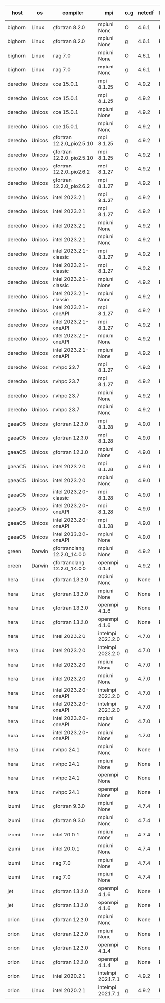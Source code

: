 

| host     | os       | compiler                              | mpi                      | o_g        | netcdf        | build       | u_pass          | u_fail          | s_pass            | s_fail            | e_pass             | e_fail             | nuopc_pass       | nuopc_fail       | artifacts link          |
|----------|----------|---------------------------------------|--------------------------|------------|---------------|-------------|-----------------|-----------------|-------------------|-------------------|--------------------|--------------------|------------------|------------------|-------------------------|
| bighorn | Linux | gfortran 8.2.0 | mpiuni None  | O | 4.6.1  | PASS | 12528 | 0 | 9 | 0 | 42 | 0 | None | None | <a href="https://github.com/esmf-org/esmf-test-artifacts/tree/eed9c901277526684fd54156185aac671d43f0f6/develop/gfortran/8.2.0/O/mpiuni/None" target="_blank">eed9c90</a> | 
| bighorn | Linux | gfortran 8.2.0 | mpiuni None  | g | 4.6.1  | PASS | 12528 | 0 | 9 | 0 | 42 | 0 | None | None | <a href="https://github.com/esmf-org/esmf-test-artifacts/tree/c3a73ccd5f36f73776edcef1467ffde53fdd5a4e/develop/gfortran/8.2.0/g/mpiuni/None" target="_blank">c3a73cc</a> | 
| bighorn | Linux | nag 7.0 | mpiuni None  | O | 4.6.1  | PASS | 12528 | 0 | 9 | 0 | 42 | 0 | None | None | <a href="https://github.com/esmf-org/esmf-test-artifacts/tree/cbdf791f3e9382c25aa6e30c7198d898a9ae4f88/develop/nag/7.0/O/mpiuni/None" target="_blank">cbdf791</a> | 
| bighorn | Linux | nag 7.0 | mpiuni None  | g | 4.6.1  | PASS | 12528 | 0 | 9 | 0 | 42 | 0 | None | None | <a href="https://github.com/esmf-org/esmf-test-artifacts/tree/18eb1ddf8934481e1b83944da8e4f8024ce96931/develop/nag/7.0/g/mpiuni/None" target="_blank">18eb1dd</a> | 
| derecho | Unicos | cce 15.0.1 | mpi 8.1.25  | O | 4.9.2  | PASS | None | None | None | None | None | None | None | None | <a href="https://github.com/esmf-org/esmf-test-artifacts/tree/a62088a300ee650851991f0d2ee57f9e5972aa33/develop/cce/15.0.1/O/mpi/8.1.25" target="_blank">a62088a</a> | 
| derecho | Unicos | cce 15.0.1 | mpi 8.1.25  | g | 4.9.2  | PASS | None | None | None | None | None | None | None | None | <a href="https://github.com/esmf-org/esmf-test-artifacts/tree/176890519046a318e4867fb9840646f77db71d55/develop/cce/15.0.1/g/mpi/8.1.25" target="_blank">1768905</a> | 
| derecho | Unicos | cce 15.0.1 | mpiuni None  | g | 4.9.2  | PASS | None | None | None | None | None | None | None | None | <a href="https://github.com/esmf-org/esmf-test-artifacts/tree/f4504576505fd7b3c87209b3f05a28fe11cf76f2/develop/cce/15.0.1/g/mpiuni/None" target="_blank">f450457</a> | 
| derecho | Unicos | cce 15.0.1 | mpiuni None  | O | 4.9.2  | PASS | None | None | None | None | None | None | None | None | <a href="https://github.com/esmf-org/esmf-test-artifacts/tree/6630d7710d8e2348b2569224654ffa194cdeb66b/develop/cce/15.0.1/O/mpiuni/None" target="_blank">6630d77</a> | 
| derecho | Unicos | gfortran 12.2.0_pio2.5.10 | mpi 8.1.25  | g | 4.9.2  | PASS | 14197 | 0 | 51 | 0 | 80 | 0 | 57 | 0 | <a href="https://github.com/esmf-org/esmf-test-artifacts/tree/f52f28fe639c660ca44add4d3881711d703ea3d8/develop/gfortran/12.2.0_pio2.5.10/g/mpi/8.1.25" target="_blank">f52f28f</a> | 
| derecho | Unicos | gfortran 12.2.0_pio2.5.10 | mpi 8.1.25  | O | 4.9.2  | PASS | 14197 | 0 | 51 | 0 | 80 | 0 | 57 | 0 | <a href="https://github.com/esmf-org/esmf-test-artifacts/tree/3006b0b2dbdb72f6f69a8990f9dfd00904b4a005/develop/gfortran/12.2.0_pio2.5.10/O/mpi/8.1.25" target="_blank">3006b0b</a> | 
| derecho | Unicos | gfortran 12.2.0_pio2.6.2 | mpi 8.1.27  | O | 4.9.2  | PASS | 14197 | 0 | 51 | 0 | 80 | 0 | 57 | 0 | <a href="https://github.com/esmf-org/esmf-test-artifacts/tree/022496bec5a4ad515eb44418f33c3069ec183722/develop/gfortran/12.2.0_pio2.6.2/O/mpi/8.1.27" target="_blank">022496b</a> | 
| derecho | Unicos | gfortran 12.2.0_pio2.6.2 | mpi 8.1.27  | g | 4.9.2  | PASS | 14197 | 0 | 51 | 0 | 80 | 0 | 57 | 0 | <a href="https://github.com/esmf-org/esmf-test-artifacts/tree/8b512669325db6e2047f1b1c7e35b1681a9925b3/develop/gfortran/12.2.0_pio2.6.2/g/mpi/8.1.27" target="_blank">8b51266</a> | 
| derecho | Unicos | intel 2023.2.1 | mpi 8.1.27  | g | 4.9.2  | PASS | 14197 | 0 | 51 | 0 | 80 | 0 | 58 | 0 | <a href="https://github.com/esmf-org/esmf-test-artifacts/tree/45fe4aa9018cf6b2936ff0ae4eda8d0817f56573/develop/intel/2023.2.1/g/mpi/8.1.27" target="_blank">45fe4aa</a> | 
| derecho | Unicos | intel 2023.2.1 | mpi 8.1.27  | O | 4.9.2  | PASS | 14197 | 0 | 51 | 0 | 80 | 0 | 58 | 0 | <a href="https://github.com/esmf-org/esmf-test-artifacts/tree/c57753a630db62ed3d64a8c3d9076434e5126262/develop/intel/2023.2.1/O/mpi/8.1.27" target="_blank">c57753a</a> | 
| derecho | Unicos | intel 2023.2.1 | mpiuni None  | g | 4.9.2  | PASS | 12528 | 0 | 9 | 0 | 42 | 0 | None | None | <a href="https://github.com/esmf-org/esmf-test-artifacts/tree/b7face38760600601553ed320573ef6ee9f0696e/develop/intel/2023.2.1/g/mpiuni/None" target="_blank">b7face3</a> | 
| derecho | Unicos | intel 2023.2.1 | mpiuni None  | O | 4.9.2  | PASS | 12528 | 0 | 9 | 0 | 42 | 0 | None | None | <a href="https://github.com/esmf-org/esmf-test-artifacts/tree/fd374c5b6a607d9d18addd3139cc22080c6a883b/develop/intel/2023.2.1/O/mpiuni/None" target="_blank">fd374c5</a> | 
| derecho | Unicos | intel 2023.2.1-classic | mpi 8.1.27  | g | 4.9.2  | PASS | 14197 | 0 | 51 | 0 | 80 | 0 | 57 | 0 | <a href="https://github.com/esmf-org/esmf-test-artifacts/tree/4b8e13cd446d1c5208a0098c3865619bfc2491c3/develop/intel/2023.2.1-classic/g/mpi/8.1.27" target="_blank">4b8e13c</a> | 
| derecho | Unicos | intel 2023.2.1-classic | mpi 8.1.27  | O | 4.9.2  | PASS | 14197 | 0 | 51 | 0 | 80 | 0 | 57 | 0 | <a href="https://github.com/esmf-org/esmf-test-artifacts/tree/2b88c90003c80783438ee64253b6b50e1dc45277/develop/intel/2023.2.1-classic/O/mpi/8.1.27" target="_blank">2b88c90</a> | 
| derecho | Unicos | intel 2023.2.1-classic | mpiuni None  | O | 4.9.2  | PASS | 12528 | 0 | 9 | 0 | 42 | 0 | None | None | <a href="https://github.com/esmf-org/esmf-test-artifacts/tree/be43e5222e8a04285bc944e7ce48587699e39f8b/develop/intel/2023.2.1-classic/O/mpiuni/None" target="_blank">be43e52</a> | 
| derecho | Unicos | intel 2023.2.1-classic | mpiuni None  | g | 4.9.2  | PASS | 12528 | 0 | 9 | 0 | 42 | 0 | None | None | <a href="https://github.com/esmf-org/esmf-test-artifacts/tree/00de8bc38ea5a9c36405d7f9175d0991f9c61230/develop/intel/2023.2.1-classic/g/mpiuni/None" target="_blank">00de8bc</a> | 
| derecho | Unicos | intel 2023.2.1-oneAPI | mpi 8.1.27  | g | 4.9.2  | PASS | 14197 | 0 | 51 | 0 | 80 | 0 | 57 | 0 | <a href="https://github.com/esmf-org/esmf-test-artifacts/tree/cb254960f39b052c16098107112aa269340ed8d6/develop/intel/2023.2.1-oneAPI/g/mpi/8.1.27" target="_blank">cb25496</a> | 
| derecho | Unicos | intel 2023.2.1-oneAPI | mpi 8.1.27  | O | 4.9.2  | PASS | 14197 | 0 | 50 | 1 | 80 | 0 | 57 | 0 | <a href="https://github.com/esmf-org/esmf-test-artifacts/tree/e27ddd9d963ba15431b8ab105a3d9b9c4c204c66/develop/intel/2023.2.1-oneAPI/O/mpi/8.1.27" target="_blank">e27ddd9</a> | 
| derecho | Unicos | intel 2023.2.1-oneAPI | mpiuni None  | O | 4.9.2  | PASS | 12528 | 0 | 9 | 0 | 42 | 0 | None | None | <a href="https://github.com/esmf-org/esmf-test-artifacts/tree/61caf60c02bec8943df516ffe0ecce69ba013b01/develop/intel/2023.2.1-oneAPI/O/mpiuni/None" target="_blank">61caf60</a> | 
| derecho | Unicos | intel 2023.2.1-oneAPI | mpiuni None  | g | 4.9.2  | PASS | 12528 | 0 | 9 | 0 | 42 | 0 | None | None | <a href="https://github.com/esmf-org/esmf-test-artifacts/tree/b89abf3915a214a3640aa6d12f1c4bf6d32509aa/develop/intel/2023.2.1-oneAPI/g/mpiuni/None" target="_blank">b89abf3</a> | 
| derecho | Unicos | nvhpc 23.7 | mpi 8.1.27  | O | 4.9.2  | PASS | None | None | None | None | None | None | None | None | <a href="https://github.com/esmf-org/esmf-test-artifacts/tree/382e6186cae4bdcaab66aa2583f581241fd3c64e/develop/nvhpc/23.7/O/mpi/8.1.27" target="_blank">382e618</a> | 
| derecho | Unicos | nvhpc 23.7 | mpi 8.1.27  | g | 4.9.2  | PASS | None | None | None | None | None | None | None | None | <a href="https://github.com/esmf-org/esmf-test-artifacts/tree/9f9ad27419e627ef9962d8e1594defbc4fe01580/develop/nvhpc/23.7/g/mpi/8.1.27" target="_blank">9f9ad27</a> | 
| derecho | Unicos | nvhpc 23.7 | mpiuni None  | g | 4.9.2  | PASS | None | None | None | None | None | None | None | None | <a href="https://github.com/esmf-org/esmf-test-artifacts/tree/3343e95d1d5896741e1703a4a6f925b747f918c0/develop/nvhpc/23.7/g/mpiuni/None" target="_blank">3343e95</a> | 
| derecho | Unicos | nvhpc 23.7 | mpiuni None  | O | 4.9.2  | PASS | None | None | None | None | None | None | None | None | <a href="https://github.com/esmf-org/esmf-test-artifacts/tree/15757b68dd3f2f35a951a7e53fbd86466ee858ab/develop/nvhpc/23.7/O/mpiuni/None" target="_blank">15757b6</a> | 
| gaeaC5 | Unicos | gfortran 12.3.0 | mpi 8.1.28  | g | 4.9.0  | PASS | None | None | None | None | None | None | None | None | <a href="https://github.com/esmf-org/esmf-test-artifacts/tree/663bae956dfca23f158b7e4344abd9820fe86589/develop/gfortran/12.3.0/g/mpi/8.1.28" target="_blank">663bae9</a> | 
| gaeaC5 | Unicos | gfortran 12.3.0 | mpi 8.1.28  | O | 4.9.0  | PASS | 14197 | 0 | 51 | 0 | 80 | 0 | 57 | 0 | <a href="https://github.com/esmf-org/esmf-test-artifacts/tree/ced92fbf8268f0fc1ce9a7b96eb33012491518cd/develop/gfortran/12.3.0/O/mpi/8.1.28" target="_blank">ced92fb</a> | 
| gaeaC5 | Unicos | gfortran 12.3.0 | mpiuni None  | O | 4.9.0  | PASS | 12528 | 0 | 9 | 0 | 42 | 0 | None | None | <a href="https://github.com/esmf-org/esmf-test-artifacts/tree/3a69147ecddf568831197c1714c9c9a04bf79f25/develop/gfortran/12.3.0/O/mpiuni/None" target="_blank">3a69147</a> | 
| gaeaC5 | Unicos | intel 2023.2.0 | mpi 8.1.28  | g | 4.9.0  | PASS | 14197 | 0 | 51 | 0 | 80 | 0 | 57 | 0 | <a href="https://github.com/esmf-org/esmf-test-artifacts/tree/38af0c69584dbacbc0ea09cb8abfb2f7d9709905/develop/intel/2023.2.0/g/mpi/8.1.28" target="_blank">38af0c6</a> | 
| gaeaC5 | Unicos | intel 2023.2.0 | mpiuni None  | g | 4.9.0  | PASS | 12528 | 0 | 9 | 0 | 42 | 0 | None | None | <a href="https://github.com/esmf-org/esmf-test-artifacts/tree/ea748e3f70af69414ace2d8280fbd44585c16db1/develop/intel/2023.2.0/g/mpiuni/None" target="_blank">ea748e3</a> | 
| gaeaC5 | Unicos | intel 2023.2.0-classic | mpi 8.1.28  | O | 4.9.0  | PASS | None | None | None | None | None | None | None | None | <a href="https://github.com/esmf-org/esmf-test-artifacts/tree/0e2a5868f0f38fda02f112cb92276f0039d27560/develop/intel/2023.2.0-classic/O/mpi/8.1.28" target="_blank">0e2a586</a> | 
| gaeaC5 | Unicos | intel 2023.2.0-oneAPI | mpi 8.1.28  | O | 4.9.0  | PASS | 14197 | 0 | 50 | 1 | 80 | 0 | 57 | 0 | <a href="https://github.com/esmf-org/esmf-test-artifacts/tree/becc4b8879c7df5481d1cd2489d4e07304acbe8d/develop/intel/2023.2.0-oneAPI/O/mpi/8.1.28" target="_blank">becc4b8</a> | 
| gaeaC5 | Unicos | intel 2023.2.0-oneAPI | mpi 8.1.28  | g | 4.9.0  | PASS | None | None | None | None | None | None | None | None | <a href="https://github.com/esmf-org/esmf-test-artifacts/tree/8cd03fd5a0236eecbca91ab83aa1fa09d40c56c0/develop/intel/2023.2.0-oneAPI/g/mpi/8.1.28" target="_blank">8cd03fd</a> | 
| gaeaC5 | Unicos | intel 2023.2.0-oneAPI | mpiuni None  | O | 4.9.0  | PASS | None | None | None | None | None | None | None | None | <a href="https://github.com/esmf-org/esmf-test-artifacts/tree/067ccf1c64d6654e2618966bb5969e2435092b38/develop/intel/2023.2.0-oneAPI/O/mpiuni/None" target="_blank">067ccf1</a> | 
| green | Darwin | gfortranclang 12.2.0_14.0.0 | mpiuni None  | g | 4.9.2  | PASS | None | None | None | None | None | None | None | None | <a href="https://github.com/esmf-org/esmf-test-artifacts/tree/a0049da30799e5f5dd19f02d7ea92e9900da16df/develop/gfortranclang/12.2.0_14.0.0/g/mpiuni/None" target="_blank">a0049da</a> | 
| green | Darwin | gfortranclang 12.2.0_14.0.0 | openmpi 4.1.4  | g | 4.9.2  | PASS | 14197 | 0 | 51 | 0 | 80 | 0 | 58 | 0 | <a href="https://github.com/esmf-org/esmf-test-artifacts/tree/0aed98338f6432331247b4386e6abd853d7f879b/develop/gfortranclang/12.2.0_14.0.0/g/openmpi/4.1.4" target="_blank">0aed983</a> | 
| hera | Linux | gfortran 13.2.0 | mpiuni None  | g | None  | PASS | 12528 | 0 | 9 | 0 | 42 | 0 | None | None | <a href="https://github.com/esmf-org/esmf-test-artifacts/tree/2a6955d03f3c29fec938479b15bc5dbae010d5c6/develop/gfortran/13.2.0/g/mpiuni/None" target="_blank">2a6955d</a> | 
| hera | Linux | gfortran 13.2.0 | mpiuni None  | O | None  | PASS | 12528 | 0 | 9 | 0 | 42 | 0 | None | None | <a href="https://github.com/esmf-org/esmf-test-artifacts/tree/4c1e28cfe23388eecd000f3ae867d38585ef6679/develop/gfortran/13.2.0/O/mpiuni/None" target="_blank">4c1e28c</a> | 
| hera | Linux | gfortran 13.2.0 | openmpi 4.1.6  | g | None  | PASS | 14197 | 0 | 51 | 0 | 80 | 0 | 57 | 0 | <a href="https://github.com/esmf-org/esmf-test-artifacts/tree/b77bc0d9d342feb18cf676d354167b8e3c1430a4/develop/gfortran/13.2.0/g/openmpi/4.1.6" target="_blank">b77bc0d</a> | 
| hera | Linux | gfortran 13.2.0 | openmpi 4.1.6  | O | None  | PASS | 14197 | 0 | 51 | 0 | 80 | 0 | 57 | 0 | <a href="https://github.com/esmf-org/esmf-test-artifacts/tree/9888d6260d68ca59f6a7168773d2d767bb53a930/develop/gfortran/13.2.0/O/openmpi/4.1.6" target="_blank">9888d62</a> | 
| hera | Linux | intel 2023.2.0 | intelmpi 2023.2.0  | O | 4.7.0  | PASS | 14197 | 0 | 51 | 0 | 80 | 0 | 57 | 0 | <a href="https://github.com/esmf-org/esmf-test-artifacts/tree/5923dad8e5de4e39eaedca246c4bbc70e9c04f76/develop/intel/2023.2.0/O/intelmpi/2023.2.0" target="_blank">5923dad</a> | 
| hera | Linux | intel 2023.2.0 | intelmpi 2023.2.0  | g | 4.7.0  | PASS | 14197 | 0 | 51 | 0 | 80 | 0 | 57 | 0 | <a href="https://github.com/esmf-org/esmf-test-artifacts/tree/02a8e4d82cfa073976369c2cabfc256af78e457b/develop/intel/2023.2.0/g/intelmpi/2023.2.0" target="_blank">02a8e4d</a> | 
| hera | Linux | intel 2023.2.0 | mpiuni None  | O | 4.7.0  | PASS | 12528 | 0 | 9 | 0 | 42 | 0 | None | None | <a href="https://github.com/esmf-org/esmf-test-artifacts/tree/d2143a31a706b55d4fc000f056a90667af5eb9d2/develop/intel/2023.2.0/O/mpiuni/None" target="_blank">d2143a3</a> | 
| hera | Linux | intel 2023.2.0 | mpiuni None  | g | 4.7.0  | PASS | 12528 | 0 | 9 | 0 | 42 | 0 | None | None | <a href="https://github.com/esmf-org/esmf-test-artifacts/tree/e4b81e7d3918f9c24ac4d9585192b2316322246c/develop/intel/2023.2.0/g/mpiuni/None" target="_blank">e4b81e7</a> | 
| hera | Linux | intel 2023.2.0-oneAPI | intelmpi 2023.2.0  | O | 4.7.0  | PASS | 14197 | 0 | 50 | 1 | 80 | 0 | 57 | 0 | <a href="https://github.com/esmf-org/esmf-test-artifacts/tree/982e36ce459e720bce19ae90412a10474217f1a4/develop/intel/2023.2.0-oneAPI/O/intelmpi/2023.2.0" target="_blank">982e36c</a> | 
| hera | Linux | intel 2023.2.0-oneAPI | intelmpi 2023.2.0  | g | 4.7.0  | PASS | 14197 | 0 | 51 | 0 | 80 | 0 | 57 | 0 | <a href="https://github.com/esmf-org/esmf-test-artifacts/tree/dec3836b71f373814d3fc1b56e32b91f68a550c5/develop/intel/2023.2.0-oneAPI/g/intelmpi/2023.2.0" target="_blank">dec3836</a> | 
| hera | Linux | intel 2023.2.0-oneAPI | mpiuni None  | O | 4.7.0  | PASS | 12528 | 0 | 9 | 0 | 42 | 0 | None | None | <a href="https://github.com/esmf-org/esmf-test-artifacts/tree/c6179e544f5fabaab65638ef50cb4ab95fff4c39/develop/intel/2023.2.0-oneAPI/O/mpiuni/None" target="_blank">c6179e5</a> | 
| hera | Linux | intel 2023.2.0-oneAPI | mpiuni None  | g | 4.7.0  | PASS | 12528 | 0 | 9 | 0 | 42 | 0 | None | None | <a href="https://github.com/esmf-org/esmf-test-artifacts/tree/1d74e4bb88e2840a0b076a95bff290279b55157b/develop/intel/2023.2.0-oneAPI/g/mpiuni/None" target="_blank">1d74e4b</a> | 
| hera | Linux | nvhpc 24.1 | mpiuni None  | O | None  | PASS | 12528 | 0 | 9 | 0 | 42 | 0 | None | None | <a href="https://github.com/esmf-org/esmf-test-artifacts/tree/0bd0bd7d3cae49410163a8d8a3bbe313a63e16a3/develop/nvhpc/24.1/O/mpiuni/None" target="_blank">0bd0bd7</a> | 
| hera | Linux | nvhpc 24.1 | mpiuni None  | g | None  | PASS | 12528 | 0 | 9 | 0 | 42 | 0 | None | None | <a href="https://github.com/esmf-org/esmf-test-artifacts/tree/f79d9243d92349208c3df91ee6ec8ed80b59bc41/develop/nvhpc/24.1/g/mpiuni/None" target="_blank">f79d924</a> | 
| hera | Linux | nvhpc 24.1 | openmpi None  | O | None  | PASS | 14197 | 0 | 51 | 0 | 80 | 0 | 57 | 0 | <a href="https://github.com/esmf-org/esmf-test-artifacts/tree/d202405eeba17e7c72801fb6e7d80f4aabc8cd86/develop/nvhpc/24.1/O/openmpi/None" target="_blank">d202405</a> | 
| hera | Linux | nvhpc 24.1 | openmpi None  | g | None  | PASS | 14197 | 0 | 51 | 0 | 80 | 0 | 57 | 0 | <a href="https://github.com/esmf-org/esmf-test-artifacts/tree/ae6ca5e8a82dc9f789dca8b29f99b1e263f137ce/develop/nvhpc/24.1/g/openmpi/None" target="_blank">ae6ca5e</a> | 
| izumi | Linux | gfortran 9.3.0 | mpiuni None  | g | 4.7.4  | PASS | 12528 | 0 | 9 | 0 | 42 | 0 | None | None | <a href="https://github.com/esmf-org/esmf-test-artifacts/tree/fa9870f68d72eb172ee5714f40e220f11ad93dbd/develop/gfortran/9.3.0/g/mpiuni/None" target="_blank">fa9870f</a> | 
| izumi | Linux | gfortran 9.3.0 | mpiuni None  | O | 4.7.4  | PASS | 12528 | 0 | 9 | 0 | 42 | 0 | None | None | <a href="https://github.com/esmf-org/esmf-test-artifacts/tree/b148eef8696ee28a5e60d6eb78239533f37f5d6c/develop/gfortran/9.3.0/O/mpiuni/None" target="_blank">b148eef</a> | 
| izumi | Linux | intel 20.0.1 | mpiuni None  | g | 4.7.4  | PASS | 12528 | 0 | 9 | 0 | 42 | 0 | None | None | <a href="https://github.com/esmf-org/esmf-test-artifacts/tree/42cfa82834a8cc9c30e32d3fc37a7abe68519b9f/develop/intel/20.0.1/g/mpiuni/None" target="_blank">42cfa82</a> | 
| izumi | Linux | intel 20.0.1 | mpiuni None  | O | 4.7.4  | PASS | 12528 | 0 | 9 | 0 | 42 | 0 | None | None | <a href="https://github.com/esmf-org/esmf-test-artifacts/tree/43c54c58eaf3fa06239adc0dfe81711370725879/develop/intel/20.0.1/O/mpiuni/None" target="_blank">43c54c5</a> | 
| izumi | Linux | nag 7.0 | mpiuni None  | g | 4.7.4  | PASS | 12528 | 0 | 9 | 0 | None | None | None | None | <a href="https://github.com/esmf-org/esmf-test-artifacts/tree/76695db952904faa09f6774bb917b19247414090/develop/nag/7.0/g/mpiuni/None" target="_blank">76695db</a> | 
| izumi | Linux | nag 7.0 | mpiuni None  | O | 4.7.4  | PASS | 12528 | 0 | 9 | 0 | 42 | 0 | None | None | <a href="https://github.com/esmf-org/esmf-test-artifacts/tree/7a9a7e002cfabb7a8b5155fdc2283d174e3c6190/develop/nag/7.0/O/mpiuni/None" target="_blank">7a9a7e0</a> | 
| jet | Linux | gfortran 13.2.0 | openmpi 4.1.6  | O | None  | PASS | 14197 | 0 | 51 | 0 | 80 | 0 | 57 | 0 | <a href="https://github.com/esmf-org/esmf-test-artifacts/tree/e5a1d29a3aefb114281b5df90abc8ba99de32797/develop/gfortran/13.2.0/O/openmpi/4.1.6" target="_blank">e5a1d29</a> | 
| jet | Linux | gfortran 13.2.0 | openmpi 4.1.6  | g | None  | PASS | 14197 | 0 | 51 | 0 | 80 | 0 | 57 | 0 | <a href="https://github.com/esmf-org/esmf-test-artifacts/tree/4ecb6d65350c0858e65d5749f1bf19f9a79b4ab2/develop/gfortran/13.2.0/g/openmpi/4.1.6" target="_blank">4ecb6d6</a> | 
| orion | Linux | gfortran 12.2.0 | mpiuni None  | O | None  | PASS | 12528 | 0 | 9 | 0 | 42 | 0 | None | None | <a href="https://github.com/esmf-org/esmf-test-artifacts/tree/5ac7338b19cfadc1c2a9b3b5f4922249ef2867b9/develop/gfortran/12.2.0/O/mpiuni/None" target="_blank">5ac7338</a> | 
| orion | Linux | gfortran 12.2.0 | mpiuni None  | g | None  | PASS | 12528 | 0 | 9 | 0 | 42 | 0 | None | None | <a href="https://github.com/esmf-org/esmf-test-artifacts/tree/6954be336d30654c98a66342010ba13f2ce44a40/develop/gfortran/12.2.0/g/mpiuni/None" target="_blank">6954be3</a> | 
| orion | Linux | gfortran 12.2.0 | openmpi 4.1.4  | O | None  | PASS | 14197 | 0 | 51 | 0 | 80 | 0 | 57 | 0 | <a href="https://github.com/esmf-org/esmf-test-artifacts/tree/a6080b2b6c6fba2d292385e8b443fd9126a44a83/develop/gfortran/12.2.0/O/openmpi/4.1.4" target="_blank">a6080b2</a> | 
| orion | Linux | gfortran 12.2.0 | openmpi 4.1.4  | g | None  | PASS | 14197 | 0 | 51 | 0 | 80 | 0 | 57 | 0 | <a href="https://github.com/esmf-org/esmf-test-artifacts/tree/0b869d5e8edb8767da312c6aeb1ce03ba1daa759/develop/gfortran/12.2.0/g/openmpi/4.1.4" target="_blank">0b869d5</a> | 
| orion | Linux | intel 2020.2.1 | intelmpi 2021.7.1  | O | 4.9.2  | PASS | 14197 | 0 | 51 | 0 | 80 | 0 | 57 | 0 | <a href="https://github.com/esmf-org/esmf-test-artifacts/tree/71ed87e6c8759dba411ab9e5cb8f1d8f0e7fec19/develop/intel/2020.2.1/O/intelmpi/2021.7.1" target="_blank">71ed87e</a> | 
| orion | Linux | intel 2020.2.1 | intelmpi 2021.7.1  | g | 4.9.2  | PASS | 14197 | 0 | 51 | 0 | 80 | 0 | 57 | 0 | <a href="https://github.com/esmf-org/esmf-test-artifacts/tree/8af52a312af3622b96cfd638646d6c8a50c6444d/develop/intel/2020.2.1/g/intelmpi/2021.7.1" target="_blank">8af52a3</a> | 
